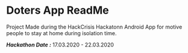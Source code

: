 
# Doters App ReadMe
Project Made during the HackCrisis Hackatonn Android App for motive people to stay at home during isolation time.

***Hackathon Date :*** 17.03.2020 - 22.03.2020
